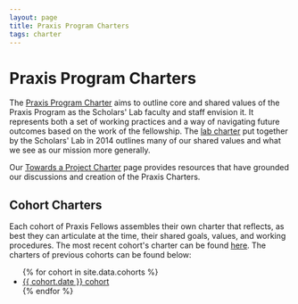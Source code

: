 ```yaml
---
layout: page
title: Praxis Program Charters
tags: charter
---
```

# Praxis Program Charters

The [Praxis Program Charter](/charter/program-charter) aims to outline core and shared values of the Praxis Program as the Scholars' Lab faculty and staff envision it. It represents both a set of working practices and a way of navigating future outcomes based on the work of the fellowship. The <a href="http://scholarslab.org/about/charter/">lab charter</a> put together by the Scholars' Lab in 2014 outlines many of our shared values and what we see as our mission more generally.

Our [Towards a Project Charter](/resources/toward-a-project-charter/) page provides resources that have grounded our discussions and creation of the Praxis Charters.

## Cohort Charters

Each cohort of Praxis Fellows assembles their own charter that reflects, as best they can articulate at the time, their shared goals, values, and working procedures. The most recent cohort's charter can be found [here](/charter/charter-2017-2018). The charters of previous cohorts can be found below:

<ul>
{% for cohort in site.data.cohorts %}
<li><a href="{{ cohort.charter }}">{{ cohort.date }} cohort</a></li>
{% endfor %}
</ul>
